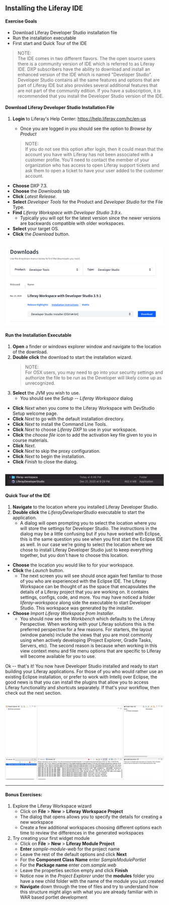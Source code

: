 ## Installing the Liferay IDE

<div class="ahead">

#### Exercise Goals

- Download Liferay Developer Studio installation file
- Run the installation executable 
- First start and Quick Tour of the IDE

</div>

> NOTE: <br />
> The IDE comes in two different flavors. The the open source users there is a community version of IDE which is referred to as 
Liferay IDE. DXP subscribers have the ability to download and install an enhanced version of the IDE which is named 
"Developer Studio". Developer Studio contains all the same features and options that are part of Liferay IDE but also provides
several additional features that are not part of the community edition. If you have a subscription, it is recommended that you 
install the Developer Studio version of the IDE.  

<div class="page"></div>

#### Download Liferay Developer Studio Installation File
1. **Login** to Liferay's Help Center:  https://help.liferay.com/hc/en-us
    * Once you are logged in you should see the option to *Browse by Product*

    > NOTE: <br/>
    If you do not see this option after login, then it could mean that the account you have with Liferay has not been
    associated with a customer profile. You'll need to contact the member of your organization who has access to open
    Liferay support tickets and ask them to open a ticket to have your user added to the customer account.

* **Choose** DXP 7.3.
* **Choose** the _Downloads_ tab
* **Click** _Latest Release_.
* **Select** _Developer Tools_ for the Product and _Developer Studio_ for the File Type.
* **Find** _Liferay Workspace with Developer Studio 3.9.x_.
    * Typically you will opt for the latest version since the newer versions are backwards compatible with older workspaces.
* **Select** your target OS.
* **Click** the _Download_ button.

<br />

<img src="images/download_liferay_studio.png" />

#### Run the Installation Executable
1. **Open** a finder or windows explorer window and navigate to the location of the download.
2. **Double click** the download to start the installation wizard.
    > NOTE: <br />
    For OSX users, you may need to go into your security settings and authorize the file to be run as the Developer will likely
    come up as unrecognized.
3. **Select** the JVM you wish to use.
    * You should see the _Setup -- Liferay Workspace_ dialog
* **Click** _Next_ when you come to the Liferay Workspace with DevStudio Setup welcome page.
* **Click** _Next_ to go with the default installation directory.
* **Click** _Next_ to install the Command Line Tools.
* **Click** _Next_ to choose _Liferay DXP_ to use in your workspace.
* **Click** the _choose file_ icon to add the activation key file given to you in course materials.
* **Click** _Next_.
* **Click** _Next_ to skip the proxy configuration.
* **Click** _Next_ to begin the installation.
* **Click** _Finish_ to close the dialog.

<br />

<img src="images/dev_studio_installed.png" />

<div class="page"></div>

#### Quick Tour of the IDE
1. **Navigate** to the location where you installed Liferay Developer Studio.
2. **Double click** the _LiferayDeveloperStudio_ executable to start the application. 
    * A dialog will open prompting you to select the location where you will store the settings for Developer Studio. The instructions in the dialog may be a little confusing but if you have worked with Eclipse, this is the same question you see when you first start the Eclipse IDE as well. In our case we're going to select the location where we chose to install Liferay Developer Studio just to keep everything together, but you don't have to choose this location.
* **Choose** the location you would like to for your workspace.
* **Click** the _Launch_ button.
    * The next screen you will see should once again feel familiar to those of you who are experienced with the Eclipse IDE. The Liferay Workspace can be thought of as the space that encapsulates the details of a Liferay project that you are working on. It contains settings, configs, code, and more. You may have noticed a folder *liferay-workspace* along side the executable to start Developer Studio. This workspace was generated by the installer.
* **Choose** _Import Liferay Workspace from Installer_.
    * You should now see the *Workbench* which defaults to the Liferay Perspective. When working with your Liferay solutions this is the preferred perspective for a few reasons. For starters, the layout (window panels) include the views that you are most commonly using when actively developing (Project Explorer, Gradle Tasks, Servers, etc). The second reason is because when working in this view context menu and file menu options that are specific to Liferay will become available for you to use.     
    
Ok -- that's it! You now have Developer Studio installed and ready to start building your Liferay 
applications. For those of you who would rather use an existing Eclipse installation, or prefer to work with
Intellij over Eclipse, the good news is that you can install the plugins that allow you to access Liferay
functionality and shortcuts separately. If that's your workflow, then check out the next section.
    

<br />

<img src="images/workspace_dev_studio.png" />

<br />

---

#### Bonus Exercises:
1. Explore the Liferay Workspace wizard 
    * Click on **File** > **New** > **Liferay Workspace Project**
    * The dialog that opens allows you to specify the details for creating a new workspace
    * Create a few additional workspaces choosing different options each time to review the differences in the generated workspaces
2. Try creating your first widget module
    * Click on **File** > **New** > **Liferay Module Project**
    * **Enter** *sample-module-web* for the project name
    * Leave the rest of the default options and click **Next**
    * For the **Component Class Name** enter *SampleModulePortlet*
    * For the **Package name** enter *com.sample.web*
    * Leave the properties section empty and click **Finish**
    * Notice now in the *Project Explorer* under the **modules** folder you have a new child folder with the
      name of the module you just created
    * **Navigate** down through the tree of files and try to understand how this structure might align with what you
      are already familiar with in WAR based portlet development
    
    
    
    
    